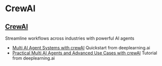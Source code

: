 # **CrewAI**

## [CrewAI](https://www.crewai.com/)
Streamline workflows across industries with powerful AI agents

- [Multi AI Agent Systems with crewAI](https://learn.deeplearning.ai/courses/multi-ai-agent-systems-with-crewai/) Quickstart from deeplearning.ai
- [Practical Multi AI Agents and Advanced Use Cases with crewAI](https://learn.deeplearning.ai/courses/practical-multi-ai-agents-and-advanced-use-cases-with-crewai/) Tutorial from deeplearning.ai
